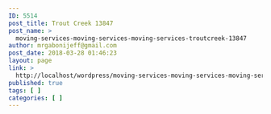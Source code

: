 ```yaml
---
ID: 5514
post_title: Trout Creek 13847
post_name: >
  moving-services-moving-services-moving-services-troutcreek-13847
author: mrgabonijeff@gmail.com
post_date: 2018-03-28 01:46:23
layout: page
link: >
  http://localhost/wordpress/moving-services-moving-services-moving-services-troutcreek-13847/
published: true
tags: [ ]
categories: [ ]
---
```

